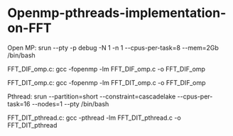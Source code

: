 # Openmp-pthreads-implementation-on-FFT
Open MP: 
srun --pty -p debug -N 1 -n 1 --cpus-per-task=8 --mem=2Gb /bin/bash 

FFT_DIF_omp.c:  gcc -fopenmp -lm FFT_DIF_omp.c -o FFT_DIF_omp

FFT_DIT_omp.c:  gcc -fopenmp -lm FFT_DIT_omp.c -o FFT_DIF_omp

Pthread: 
srun --partition=short --constraint=cascadelake --cpus-per-task=16 --nodes=1 --pty /bin/bash

FFT_DIT_pthread.c:  gcc -pthread -lm FFT_DIT_pthread.c -o FFT_DIT_pthread
